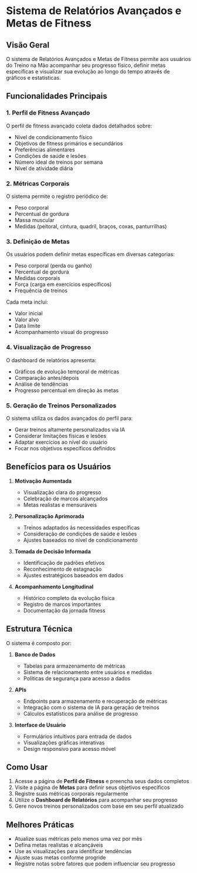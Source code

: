 # Sistema de Relatórios Avançados e Metas de Fitness

## Visão Geral

O sistema de Relatórios Avançados e Metas de Fitness permite aos usuários do Treino na Mão acompanhar seu progresso físico, definir metas específicas e visualizar sua evolução ao longo do tempo através de gráficos e estatísticas.

## Funcionalidades Principais

### 1. Perfil de Fitness Avançado

O perfil de fitness avançado coleta dados detalhados sobre:
- Nível de condicionamento físico
- Objetivos de fitness primários e secundários
- Preferências alimentares
- Condições de saúde e lesões
- Número ideal de treinos por semana
- Nível de atividade diária

### 2. Métricas Corporais

O sistema permite o registro periódico de:
- Peso corporal
- Percentual de gordura
- Massa muscular
- Medidas (peitoral, cintura, quadril, braços, coxas, panturrilhas)

### 3. Definição de Metas

Os usuários podem definir metas específicas em diversas categorias:
- Peso corporal (perda ou ganho)
- Percentual de gordura
- Medidas corporais
- Força (carga em exercícios específicos)
- Frequência de treinos

Cada meta inclui:
- Valor inicial
- Valor alvo
- Data limite
- Acompanhamento visual do progresso

### 4. Visualização de Progresso

O dashboard de relatórios apresenta:
- Gráficos de evolução temporal de métricas
- Comparação antes/depois
- Análise de tendências
- Progresso percentual em direção às metas

### 5. Geração de Treinos Personalizados

O sistema utiliza os dados avançados do perfil para:
- Gerar treinos altamente personalizados via IA
- Considerar limitações físicas e lesões
- Adaptar exercícios ao nível do usuário
- Focar nos objetivos específicos definidos

## Benefícios para os Usuários

1. **Motivação Aumentada**
   - Visualização clara do progresso
   - Celebração de marcos alcançados
   - Metas realistas e mensuráveis

2. **Personalização Aprimorada**
   - Treinos adaptados às necessidades específicas
   - Consideração de condições de saúde e lesões
   - Ajustes baseados no nível de condicionamento

3. **Tomada de Decisão Informada**
   - Identificação de padrões efetivos
   - Reconhecimento de estagnação
   - Ajustes estratégicos baseados em dados

4. **Acompanhamento Longitudinal**
   - Histórico completo da evolução física
   - Registro de marcos importantes
   - Documentação da jornada fitness

## Estrutura Técnica

O sistema é composto por:

1. **Banco de Dados**
   - Tabelas para armazenamento de métricas
   - Sistema de relacionamento entre usuários e medidas
   - Políticas de segurança para acesso a dados

2. **APIs**
   - Endpoints para armazenamento e recuperação de métricas
   - Integração com o sistema de IA para geração de treinos
   - Cálculos estatísticos para análise de progresso

3. **Interface de Usuário**
   - Formulários intuitivos para entrada de dados
   - Visualizações gráficas interativas
   - Design responsivo para acesso móvel

## Como Usar

1. Acesse a página de **Perfil de Fitness** e preencha seus dados completos
2. Visite a página de **Metas** para definir seus objetivos específicos
3. Registre suas métricas corporais regularmente
4. Utilize o **Dashboard de Relatórios** para acompanhar seu progresso
5. Gere novos treinos personalizados com base em seu perfil atualizado

## Melhores Práticas

- Atualize suas métricas pelo menos uma vez por mês
- Defina metas realistas e alcançáveis
- Use as visualizações para identificar tendências
- Ajuste suas metas conforme progride
- Registre notas sobre fatores que podem influenciar seu progresso 